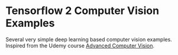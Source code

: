 # Tensorflow 2 Computer Vision Examples

Several very simple deep learning based computer vision examples. Inspired from the Udemy course [Advanced Computer Vision](https://www.udemy.com/course/advanced-computer-vision/learn/lecture/9346966#content).